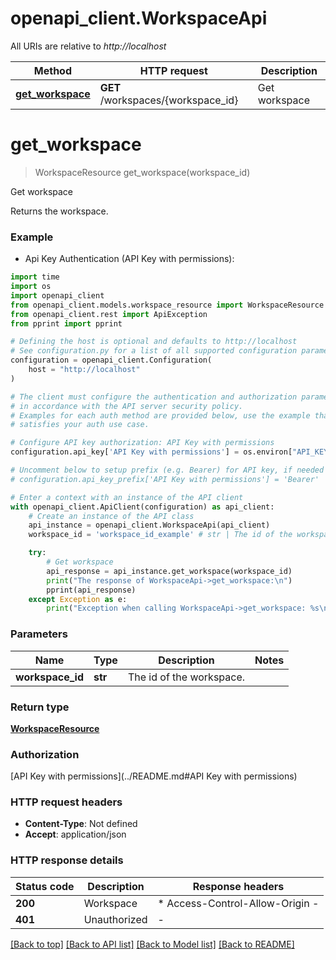 # openapi_client.WorkspaceApi

All URIs are relative to *http://localhost*

Method | HTTP request | Description
------------- | ------------- | -------------
[**get_workspace**](WorkspaceApi.md#get_workspace) | **GET** /workspaces/{workspace_id} | Get workspace


# **get_workspace**
> WorkspaceResource get_workspace(workspace_id)

Get workspace

Returns the workspace.

### Example

* Api Key Authentication (API Key with permissions):
```python
import time
import os
import openapi_client
from openapi_client.models.workspace_resource import WorkspaceResource
from openapi_client.rest import ApiException
from pprint import pprint

# Defining the host is optional and defaults to http://localhost
# See configuration.py for a list of all supported configuration parameters.
configuration = openapi_client.Configuration(
    host = "http://localhost"
)

# The client must configure the authentication and authorization parameters
# in accordance with the API server security policy.
# Examples for each auth method are provided below, use the example that
# satisfies your auth use case.

# Configure API key authorization: API Key with permissions
configuration.api_key['API Key with permissions'] = os.environ["API_KEY"]

# Uncomment below to setup prefix (e.g. Bearer) for API key, if needed
# configuration.api_key_prefix['API Key with permissions'] = 'Bearer'

# Enter a context with an instance of the API client
with openapi_client.ApiClient(configuration) as api_client:
    # Create an instance of the API class
    api_instance = openapi_client.WorkspaceApi(api_client)
    workspace_id = 'workspace_id_example' # str | The id of the workspace.

    try:
        # Get workspace
        api_response = api_instance.get_workspace(workspace_id)
        print("The response of WorkspaceApi->get_workspace:\n")
        pprint(api_response)
    except Exception as e:
        print("Exception when calling WorkspaceApi->get_workspace: %s\n" % e)
```



### Parameters

Name | Type | Description  | Notes
------------- | ------------- | ------------- | -------------
 **workspace_id** | **str**| The id of the workspace. | 

### Return type

[**WorkspaceResource**](WorkspaceResource.md)

### Authorization

[API Key with permissions](../README.md#API Key with permissions)

### HTTP request headers

 - **Content-Type**: Not defined
 - **Accept**: application/json

### HTTP response details
| Status code | Description | Response headers |
|-------------|-------------|------------------|
**200** | Workspace |  * Access-Control-Allow-Origin -  <br>  |
**401** | Unauthorized |  -  |

[[Back to top]](#) [[Back to API list]](../README.md#documentation-for-api-endpoints) [[Back to Model list]](../README.md#documentation-for-models) [[Back to README]](../README.md)

